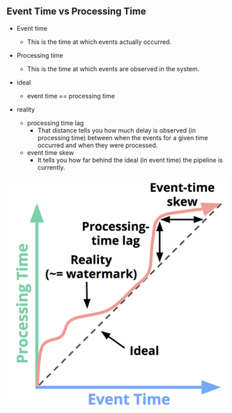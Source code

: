 

## Event Time vs Processing Time
+ Event time
    + This is the time at which events actually occurred.

+ Processing time
    + This is the time at which events are observed in the system.

+ ideal
    + event time == processing time

+ reality
    + processing time lag
        + That distance tells you how much delay is observed (in processing time) between when the events for a given time occurred and when they were processed.
    + event time skew
        +  It tells you how far behind the ideal (in event time) the pipeline is currently.

![Alt text](img/image.png)